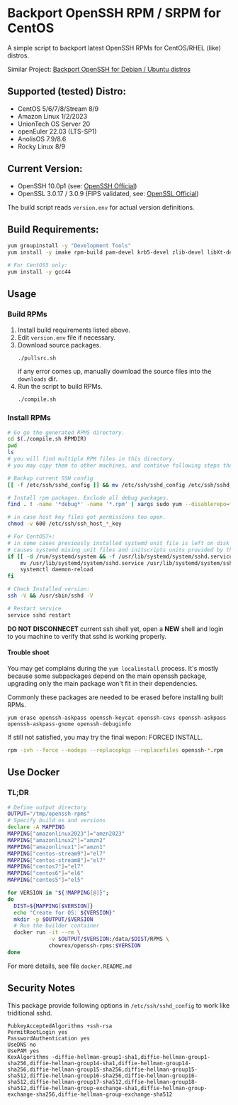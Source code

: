# Backport OpenSSH RPM / SRPM for CentOS

A simple script to backport latest OpenSSH RPMs for CentOS/RHEL (like) distros.

Similar Project: [Backport OpenSSH for Debian / Ubuntu distros](https://github.com/boypt/openssh-deb)

## Supported (tested) Distro:

- CentOS 5/6/7/8/Stream 8/9
- Amazon Linux 1/2/2023
- UnionTech OS Server 20
- openEuler 22.03 (LTS-SP1)
- AnolisOS 7.9/8.6
- Rocky Linux 8/9

## Current Version:

- OpenSSH 10.0p1 (see: [OpenSSH Official](https://www.openssh.com/))
- OpenSSL 3.0.17 / 3.0.9 (FIPS validated, see: [OpenSSL Official](https://www.openssl.org/source/))

The build script reads `version.env` for actual version definitions.

## Build Requirements:

```bash
yum groupinstall -y "Development Tools"
yum install -y imake rpm-build pam-devel krb5-devel zlib-devel libXt-devel libX11-devel gtk2-devel perl perl-IPC-Cmd

# For CentOS5 only:
yum install -y gcc44
```

## Usage

### Build RPMs

1. Install build requirements listed above.
2. Edit `version.env` file if necessary.
3. Download source packages.
    ```bash
    ./pullsrc.sh
    ```
    if any error comes up, manually download the source files into the `downloads` dir.
4. Run the script to build RPMs. 
    ```bash
    ./compile.sh
    ```

### Install RPMs

```bash
# Go go the generated RPMS directory.
cd $(./compile.sh RPMDIR)
pwd
ls
# you will find multiple RPM files in this directory.
# you may copy them to other machines, and continue following steps there.

# Backup current SSH config
[[ -f /etc/ssh/sshd_config ]] && mv /etc/ssh/sshd_config /etc/ssh/sshd_config.$(date +%Y%m%d)

# Install rpm packages. Exclude all debug packages.
find . ! -name '*debug*' -name '*.rpm' | xargs sudo yum --disablerepo=* localinstall -y --allowerasing

# in case host key files got permissions too open.
chmod -v 600 /etc/ssh/ssh_host_*_key

# For CentOS7+:
# in some cases previously installed systemd unit file is left on disk after upgrade.
# causes systemd mixing unit files and initscripts units provided by this package.
if [[ -d /run/systemd/system && -f /usr/lib/systemd/system/sshd.service ]]; then
    mv /usr/lib/systemd/system/sshd.service /usr/lib/systemd/system/sshd.service.$(date +%Y%m%d)
    systemctl daemon-reload
fi

# Check Installed version:
ssh -V && /usr/sbin/sshd -V

# Restart service
service sshd restart
```

**DO NOT DISCONNECET** current ssh shell yet, open a **NEW** shell and login to you machine to verify that sshd is working properly.

#### Trouble shoot

You may get complains during the `yum localinstall` process. It's mostly because some subpackages depend on the main openssh package, upgrading only the main package won't fit in their dependencies.

Commonly these packages are needed to be erased before installing built RPMs.

```
yum erase openssh-askpass openssh-keycat openssh-cavs openssh-askpass openssh-askpass-gnome openssh-debuginfo
```

If still not satisfied, you may try the final wepon: FORCED INSTALL.

```bash
rpm -ivh --force --nodeps --replacepkgs --replacefiles openssh-*.rpm
```

## Use Docker

### TL;DR

```bash
# Define output directory
OUTPUT="/tmp/openssh-rpms"
# Specify build os and versions
declare -A MAPPING
MAPPING["amazonlinux2023"]="amzn2023"
MAPPING["amazonlinux2"]="amzn2"
MAPPING["amazonlinux1"]="amzn1"
MAPPING["centos-stream9"]="el7"
MAPPING["centos-stream8"]="el7"
MAPPING["centos7"]="el7"
MAPPING["centos6"]="el6"
MAPPING["centos5"]="el5"

for VERSION in "${!MAPPING[@]}";
do
  DIST=${MAPPING[$VERSION]}
  echo "Create for OS: ${VERSION}"
  mkdir -p $OUTPUT/$VERSION
  # Run the builder container
  docker run -it --rm \
             -v $OUTPUT/$VERSION:/data/$DIST/RPMS \
             chowrex/openssh-rpms:$VERSION
done

```

For more details, see file `docker.README.md`

## Security Notes

This package provide following options in `/etc/ssh/sshd_config` to work like triditional sshd.

```
PubkeyAcceptedAlgorithms +ssh-rsa
PermitRootLogin yes
PasswordAuthentication yes
UseDNS no
UsePAM yes
KexAlgorithms -diffie-hellman-group1-sha1,diffie-hellman-group1-sha256,diffie-hellman-group14-sha1,diffie-hellman-group14-sha256,diffie-hellman-group15-sha256,diffie-hellman-group15-sha512,diffie-hellman-group16-sha256,diffie-hellman-group16-sha512,diffie-hellman-group17-sha512,diffie-hellman-group18-sha512,diffie-hellman-group-exchange-sha1,diffie-hellman-group-exchange-sha256,diffie-hellman-group-exchange-sha512
```

